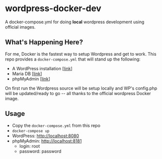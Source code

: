 # wordpress-docker-dev

A docker-compose.yml for doing **local** wordpress development using official images.

## What's Happening Here?

For me, Docker is the fastest way to setup Wordpress and get to work.  This repo provides a `docker-compose.yml` that will stand up the following: 

- A WordPress installation [[link](https://hub.docker.com/_/wordpress/)]
- Maria DB [[link](https://hub.docker.com/_/mariadb/)]
- phpMyAdmin [[link](https://hub.docker.com/r/phpmyadmin/phpmyadmin/)]

On first run the Wordpress source will be setup locally and WP's config.php will be updated/ready to go -- all thanks to the official wordpress Docker image.

## Usage

- Copy the `docker-compose.yml` from this repo
- `docker-compose up`
- WordPress: [http://localhost:8080](http://localhost:8080)
- phpMyAdmin: [http://localhost:8181](http://localhost:8181)
    - login: root
    - password: password
